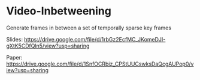 # Video-Inbetweening
Generate frames in between a set of temporally sparse key frames

Slides: https://drive.google.com/file/d/1rbGz2EcfMC_JKomeDJI-gXtK5CDfQln5/view?usp=sharing

Paper: https://drive.google.com/file/d/1SnfOCRbiz_CPStUUCswksDaQcgAUPop0/view?usp=sharing
